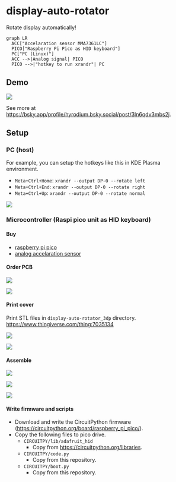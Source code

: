 # display-auto-rotator

Rotate display automatically!

```mermaid
graph LR
  ACC["Accelaration sensor MMA7361LC"]
  PICO["Raspberry Pi Pico as HID keyboard"]
  PC["PC (Linux)"]
  ACC -->|Analog signal| PICO
  PICO -->|"hotkey to run xrandr"| PC
```

## Demo

![](demo.gif)

See more at https://bsky.app/profile/hyrodium.bsky.social/post/3ln6qdv3mbs2j.

## Setup

### PC (host)

For example, you can setup the hotkeys like this in KDE Plasma environment.

- `Meta+Ctrl+Home`: `xrandr --output DP-0 --rotate left`
- `Meta+Ctrl+End`: `xrandr --output DP-0 --rotate right`
- `Meta+Ctrl+Up`: `xrandr --output DP-0 --rotate normal`

![](screenshot_shortcuts.png)

### Microcontroller (Raspi pico unit as HID keyboard)

#### Buy

- [raspberry pi pico](https://www.raspberrypi.com/products/raspberry-pi-pico/)
- [analog accelaration sensor](https://strawberry-linux.com/catalog/items?code=12101)

#### Order PCB



![](pcb-1.jpg)

![](pcb-2.jpg)

#### Print cover

Print STL files in `display-auto-rotator_3dp` directory.
https://www.thingiverse.com/thing:7035134

![](cover-1.jpg)

![](cover-2.jpg)

#### Assemble

![](display-backside-without-cover.jpg)

![](display-backside-with-cover-1.jpg)

![](display-backside-with-cover-2.jpg)

#### Write firmware and scripts

- Download and write the CircuitPython firmware (https://circuitpython.org/board/raspberry_pi_pico/).
- Copy the following files to pico drive.
  - `CIRCUITPY/lib/adafruit_hid`
    - Copy from https://circuitpython.org/libraries.
  - `CIRCUITPY/code.py`
    - Copy from this repository.
  - `CIRCUITPY/boot.py`
    - Copy from this repository.
